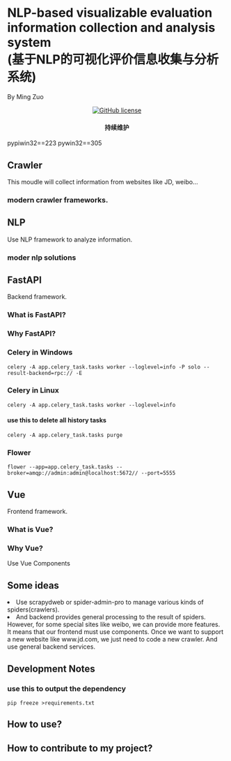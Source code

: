 
<h1>NLP-based visualizable evaluation information collection and analysis system<br>(基于NLP的可视化评价信息收集与分析系统)
</h1>
<p>By Ming Zuo</p>
<p align="center">

  <a href="https://github.com/zm1060/FinalProject/blob/master/LICENSE">
        <img src="https://img.shields.io/bower/l/bootstrap?style=for-the-badge"
             alt="GitHub license">
  </a>
</p>

<h4 align="center">
    <p>持续维护</p>
</h4>

pypiwin32==223
pywin32==305
## Crawler
This moudle will collect information from websites like JD, weibo...
### modern crawler frameworks.


## NLP
Use NLP framework to analyze information.
### moder nlp solutions


## FastAPI
Backend framework.

### What is FastAPI?
### Why FastAPI?

### Celery in Windows
``
 celery -A app.celery_task.tasks worker --loglevel=info -P solo --result-backend=rpc:// -E
``
### Celery in Linux
```
celery -A app.celery_task.tasks worker --loglevel=info
```
#### use this to delete all history tasks
``
celery -A app.celery_task.tasks purge 
``
### Flower
``
flower --app=app.celery_task.tasks --broker=amqp://admin:admin@localhost:5672// --port=5555
``

## Vue
Frontend framework.

### What is Vue?
### Why Vue?
Use Vue Components

## Some ideas
<li>Use scrapydweb or spider-admin-pro to manage various kinds of spiders(crawlers).
<li>And backend provides general processing to the result of spiders. However, for some special sites like weibo, we can provide more features.<br>It means that our frontend must use components. Once we want to support a new website like www.jd.com, we just need to code a new crawler. And use general backend services.




## Development Notes
### use this to output the dependency
```
pip freeze >requirements.txt
```
## How to use?

## How to contribute to my project?